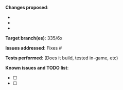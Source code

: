 **Changes proposed**:

- 
- 
- 

**Target branch(es)**: 335/6x

**Issues addressed**: Fixes #

**Tests performed**: (Does it build, tested in-game, etc)

**Known issues and TODO list**:

- [ ] 
- [ ] 
